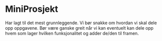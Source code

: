 # MiniProsjekt

Har lagt til det mest grunnleggende. 
Vi bør snakke om hvordan vi skal dele opp oppgavene. 
Bør være ganske greit når vi kan eventuelt kan dele opp hvem som lager hvilken funksjonalitet og adder de/den til framen.

